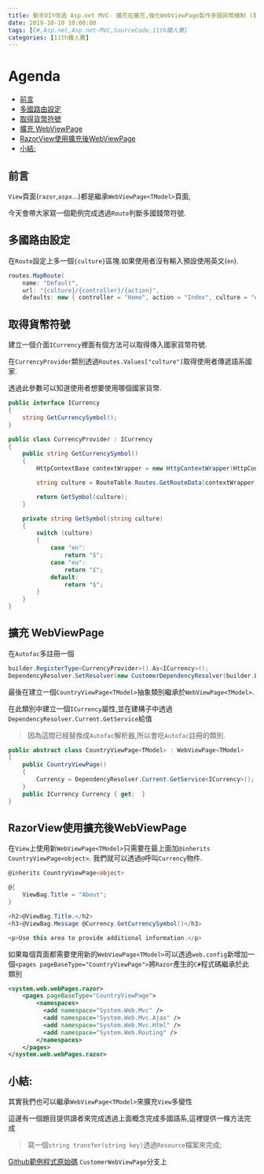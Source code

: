 ```yaml
---
title: 動手DIY改造 Asp.net MVC- 擴充在擴充,強化WebViewPage製作多國貨幣機制 (第29天)
date: 2019-10-10 10:00:00
tags: [C#,Asp.net,Asp.net-MVC,SourceCode,11th鐵人賽]
categories: [11th鐵人賽]
---
```


# Agenda<!-- omit in toc -->
- [前言](#%e5%89%8d%e8%a8%80)
- [多國路由設定](#%e5%a4%9a%e5%9c%8b%e8%b7%af%e7%94%b1%e8%a8%ad%e5%ae%9a)
- [取得貨幣符號](#%e5%8f%96%e5%be%97%e8%b2%a8%e5%b9%a3%e7%ac%a6%e8%99%9f)
- [擴充 WebViewPage<TModel>](#%e6%93%b4%e5%85%85-webviewpagetmodel)
- [RazorView使用擴充後WebViewPage<TModel>](#razorview%e4%bd%bf%e7%94%a8%e6%93%b4%e5%85%85%e5%be%8cwebviewpagetmodel)
- [小結:](#%e5%b0%8f%e7%b5%90)

## 前言

`View`頁面(`razor`,`aspx`...)都是繼承`WebViewPage<TModel>`頁面,

今天會帶大家寫一個範例完成透過`Route`判斷多國錢幣符號.

## 多國路由設定

在`Route`設定上多一個`{culture}`區塊.如果使用者沒有輸入預設使用英文(`en`).

```csharp
routes.MapRoute(
    name: "Default",
    url: "{culture}/{controller}/{action}",
    defaults: new { controller = "Home", action = "Index", culture = "en" });
```

## 取得貨幣符號

建立一個介面`ICurrency`裡面有個方法可以取得傳入國家貨幣符號.

在`CurrencyProvider`類別透過`Routes.Values["culture"]`取得使用者傳遞語系國家.

透過此參數可以知道使用者想要使用哪個國家貨幣.

```csharp
public interface ICurrency
{
    string GetCurrencySymbol();
}

public class CurrencyProvider : ICurrency
{
    public string GetCurrencySymbol()
    {
        HttpContextBase contextWrapper = new HttpContextWrapper(HttpContext.Current);

        string culture = RouteTable.Routes.GetRouteData(contextWrapper)?.Values["culture"] as string;

        return GetSymbol(culture);
    }

    private string GetSymbol(string culture)
    {
        switch (culture)
        {
            case "en":
                return "$";
            case "eu":
                return "£";
            default:
                return "$";
        }
    }
}
```

## 擴充 WebViewPage<TModel> 

在`Autofac`多註冊一個

```csharp
builder.RegisterType<CurrencyProvider>().As<ICurrency>();
DependencyResolver.SetResolver(new CustomerDependencyResolver(builder.Build()));
```

最後在建立一個`CountryViewPage<TModel>`抽象類別繼承於`WebViewPage<TModel>`.

在此類別中建立一個`ICurrency`屬性,並在建構子中透過`DependencyResolver.Current.GetService`給值

> 因為這間已經替換成`Autofac`解析器,所以會吃`Autofac`註冊的類別.

```csharp
public abstract class CountryViewPage<TModel> : WebViewPage<TModel>
{
    public CountryViewPage()
    {
        Currency = DependencyResolver.Current.GetService<ICurrency>();
    }
    public ICurrency Currency { get;  }
}
```

## RazorView使用擴充後WebViewPage<TModel>

在`View`上使用新`WebViewPage<TModel>`只需要在最上面加`@inherits CountryViewPage<object>`.
我們就可以透過`@`呼叫`Currency`物件.

```csharp
@inherits CountryViewPage<object>

@{
    ViewBag.Title = "About";
}

<h2>@ViewBag.Title.</h2>
<h3>@ViewBag.Message @Currency.GetCurrencySymbol()</h3>

<p>Use this area to provide additional information.</p>
```

如果每個頁面都需要使用新的`WebViewPage<TModel>`可以透過`web.config`新增加一個`<pages pageBaseType="CountryViewPage">`將`Razor`產生的`C#`程式碼繼承於此類別

```xml
<system.web.webPages.razor>
    <pages pageBaseType="CountryViewPage">
        <namespaces>
          <add namespace="System.Web.Mvc" />
          <add namespace="System.Web.Mvc.Ajax" />
          <add namespace="System.Web.Mvc.Html" />
          <add namespace="System.Web.Routing" />
        </namespaces>
    </pages>
</system.web.webPages.razor>
```

## 小結:

其實我們也可以繼承`WebViewPage<TModel>`來擴充`View`多變性

這邊有一個題目提供讀者來完成透過上面概念完成多國語系,這裡提供一條方法完成

> 寫一個`string transfer(string key)`透過`Resource`檔案來完成;

[Github範例程式原始碼](https://github.com/isdaniel/ItHelp_MVC_10th/tree/CustomerWebViewPage) `CustomerWebViewPage`分支上

